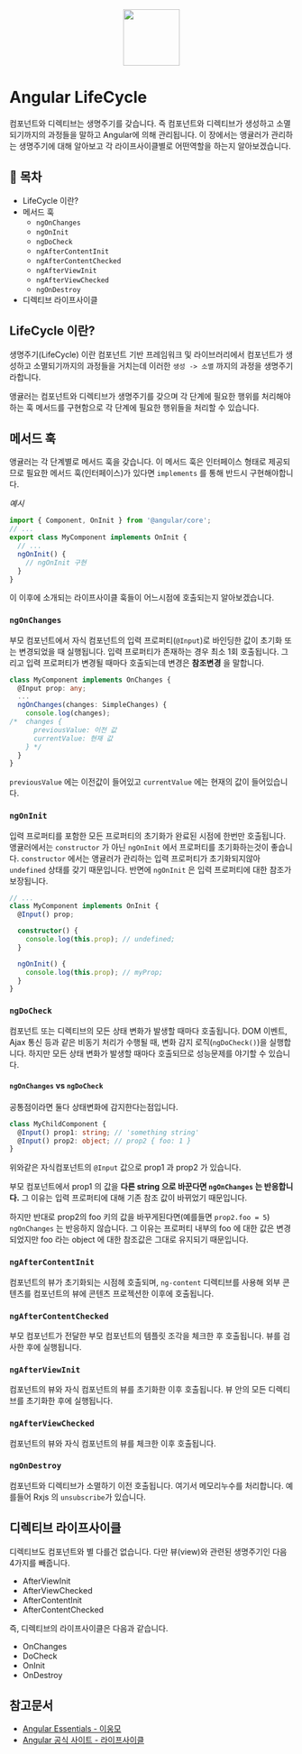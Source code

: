 <div align="center">
  <img src="https://upload.wikimedia.org/wikipedia/commons/thumb/c/cf/Angular_full_color_logo.svg/250px-Angular_full_color_logo.svg.png" style="width: 100px; height: 100px;">
</div>

# Angular LifeCycle
컴포넌트와 디렉티브는 생명주기를 갖습니다. 즉 컴포넌트와 디렉티브가 생성하고 소멸되기까지의 과정들을 말하고 Angular에 의해 관리됩니다. 이 장에서는 앵귤러가 관리하는 생명주기에 대해 알아보고 각 라이프사이클별로 어떤역할을 하는지 알아보겠습니다.

## 📝 목차
* LifeCycle 이란?
* 메서드 훅 
  * `ngOnChanges` 
  * `ngOnInit` 
  * `ngDoCheck` 
  * `ngAfterContentInit` 
  * `ngAfterContentChecked` 
  * `ngAfterViewInit` 
  * `ngAfterViewChecked` 
  * `ngOnDestroy` 
* 디렉티브 라이프사이클

## LifeCycle 이란?
생명주기(LifeCycle) 이란 컴포넌트 기반 프레임워크 및 라이브러리에서 컴포넌트가 생성하고 소멸되기까지의 과정들을 거치는데 이러한 `생성 -> 소멸` 까지의 과정을 생명주기라합니다.

앵귤러는 컴포넌트와 디렉티브가 생명주기를 갖으며 각 단계에 필요한 행위를 처리해야하는 훅 메서드를 구현함으로 각 단계에 필요한 행위들을 처리할 수 있습니다.

## 메서드 훅
앵귤러는 각 단계별로 메서드 훅을 갖습니다. 이 메서드 훅은 인터페이스 형태로 제공되므로 필요한 메서드 훅(인터페이스)가 있다면 `implements` 를 통해 반드시 구현해야합니다.

*예시*
```ts
import { Component, OnInit } from '@angular/core';
// ...
export class MyComponent implements OnInit {
  // ...
  ngOnInit() {
    // ngOnInit 구현
  }
}
```
이 이후에 소개되는 라이프사이클 훅들이 어느시점에 호출되는지 알아보겠습니다.

### `ngOnChanges`
부모 컴포넌트에서 자식 컴포넌트의 입력 프로퍼티(`@Input`)로 바인딩한 값이 초기화 또는 변경되었을 때 실행됩니다. 입력 프로퍼티가 존재하는 경우 최소 1회 호출됩니다. 그리고 입력 프로퍼티가 변경될 때마다 호출되는데 변경은 **참조변경** 을 말합니다.

```ts
class MyComponent implements OnChanges {
  @Input prop: any;
  ...
  ngOnChanges(changes: SimpleChanges) {
    console.log(changes);
/*  changes {
      previousValue: 이전 값
      currentValue: 현재 값
    } */
  }
}
```

`previousValue` 에는 이전값이 들어있고 `currentValue` 에는 현재의 값이 들어있습니다.

### `ngOnInit`
입력 프로퍼티를 포함한 모든 프로퍼티의 초기화가 완료된 시점에 한번만 호출됩니다. 앵귤러에서는 `constructor` 가 아닌 `ngOnInit` 에서 프로퍼티를 초기화하는것이 좋습니다. `constructor` 에서는 앵귤러가 관리하는 입력 프로퍼티가 초기화되지않아 `undefined` 상태를 갖기 때문입니다. 반면에 `ngOnInit` 은 입력 프로퍼티에 대한 참조가 보장됩니다.

```ts
// ...
class MyComponent implements OnInit {
  @Input() prop;

  constructor() {
    console.log(this.prop); // undefined;
  }

  ngOnInit() {
    console.log(this.prop); // myProp;
  }
}
```
### `ngDoCheck`
컴포넌트 또는 디렉티브의 모든 상태 변화가 발생할 때마다 호출됩니다. DOM 이벤트, Ajax 통신 등과 같은 비동기 처리가 수행될 때, 변화 감지 로직(`ngDoCheck()`)을 실행합니다. 하지만 모든 상태 변화가 발생할 때마다 호출되므로 성능문제를 야기할 수 있습니다.

#### `ngOnChanges` vs `ngDoCheck`
공통점이라면 둘다 상태변화에 감지한다는점입니다.
```ts
class MyChildComponent {
  @Input() prop1: string; // 'something string'
  @Input() prop2: object; // prop2 { foo: 1 }
}
```
위와같은 자식컴포넌트의 `@Input` 값으로 prop1 과 prop2 가 있습니다.

부모 컴포넌트에서 prop1 의 값을 **다른 string 으로 바꾼다면 `ngOnChanges` 는 반응합니다.** 그 이유는 입력 프로퍼티에 대해 기존 참조 값이 바뀌었기 때문입니다.

하지만 반대로 prop2의 foo 키의 값을 바꾸게된다면(예를들면 `prop2.foo = 5`) `ngOnChanges` 는 반응하지 않습니다. 그 이유는 프로퍼티 내부의 foo 에 대한 값은 변경되었지만 foo 라는 object 에 대한 참조값은 그대로 유지되기 때문입니다.


### `ngAfterContentInit`
컴포넌트의 뷰가 초기화되는 시점헤 호출되며, `ng-content` 디렉티브를 사용해 외부 콘텐츠를 컴포넌트의 뷰에 콘텐츠 프로젝션한 이후에 호출됩니다.

### `ngAfterContentChecked`
부모 컴포넌트가 전달한 부모 컴포넌트의 템플릿 조각을 체크한 후 호출됩니다. 뷰를 검사한 후에 실행됩니다.

### `ngAfterViewInit`
컴포넌트의 뷰와 자식 컴포넌트의 뷰를 초기화한 이후 호출됩니다. 뷰 안의 모든 디렉티브를 초기화한 후에 실행됩니다.

### `ngAfterViewChecked`
컴포넌트의 뷰와 자식 컴포넌트의 뷰를 체크한 이후 호출됩니다.

### `ngOnDestroy`
컴포넌트와 디렉티브가 소멸하기 이전 호출됩니다. 여기서 메모리누수를 처리합니다. 예를들어 Rxjs 의 `unsubscribe`가 있습니다.

## 디렉티브 라이프사이클
디렉티브도 컴포넌트와 별 다를건 없습니다. 다만 뷰(view)와 관련된 생명주기인 다음 4가지를 빼줍니다.

* AfterViewInit
* AfterViewChecked
* AfterContentInit
* AfterContentChecked

즉, 디렉티브의 라이프사이클은 다음과 같습니다.

* OnChanges
* DoCheck
* OnInit
* OnDestroy


## 참고문서
* [Angular Essentials - 이웅모](https://book.naver.com/bookdb/book_detail.nhn?bid=13761643)
* [Angular 공식 사이트 - 라이프사이클  ](https://angular.kr/guide/lifecycle-hooks)
